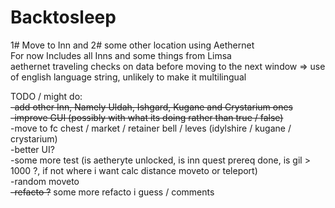 # Backtosleep
1# Move to Inn and 2# some other location using Aethernet<br />
For now Includes all Inns and some things from Limsa <br />
aethernet traveling checks on data before moving to the next window => use of english language string, unlikely to make it multilingual<br />

TODO / might do:  <br />
~~-add other Inn, Namely Uldah, Ishgard, Kugane and Crystarium ones<br />~~
~~-improve GUI (possibly with what its doing rather than true / false)<br />~~
-move to fc chest / market / retainer bell / leves (idylshire / kugane / crystarium) <br />
-better UI?<br />
-some more test (is aetheryte unlocked, is inn quest prereq done, is gil > 1000 ?, if not where i want calc distance moveto or teleport) <br />
-random moveto <br />
~~-refacto ?~~ some more refacto i guess / comments
